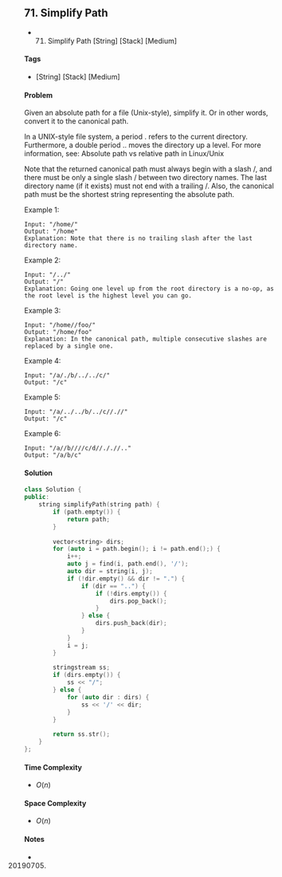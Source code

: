 ## 71. Simplify Path
- 71. Simplify Path [String] [Stack] [Medium]

#### Tags
- [String] [Stack] [Medium]

#### Problem
Given an absolute path for a file (Unix-style), simplify it. Or in other words, convert it to the canonical path.

In a UNIX-style file system, a period . refers to the current directory. Furthermore, a double period .. moves the directory up a level. For more information, see: Absolute path vs relative path in Linux/Unix

Note that the returned canonical path must always begin with a slash /, and there must be only a single slash / between two directory names. The last directory name (if it exists) must not end with a trailing /. Also, the canonical path must be the shortest string representing the absolute path.

 

Example 1:

    Input: "/home/"
    Output: "/home"
    Explanation: Note that there is no trailing slash after the last directory name.

Example 2:

    Input: "/../"
    Output: "/"
    Explanation: Going one level up from the root directory is a no-op, as the root level is the highest level you can go.

Example 3:

    Input: "/home//foo/"
    Output: "/home/foo"
    Explanation: In the canonical path, multiple consecutive slashes are replaced by a single one.

Example 4:

    Input: "/a/./b/../../c/"
    Output: "/c"

Example 5:

    Input: "/a/../../b/../c//.//"
    Output: "/c"

Example 6:

    Input: "/a//b////c/d//././/.."
    Output: "/a/b/c"

#### Solution
``` C++
class Solution {
public:
    string simplifyPath(string path) {
        if (path.empty()) {
            return path;
        }
        
        vector<string> dirs;
        for (auto i = path.begin(); i != path.end();) {
            i++;
            auto j = find(i, path.end(), '/');
            auto dir = string(i, j);
            if (!dir.empty() && dir != ".") {
                if (dir == "..") {
                    if (!dirs.empty()) {
                        dirs.pop_back();
                    }
                } else {
                    dirs.push_back(dir);
                }
            }
            i = j;
        }
        
        stringstream ss;
        if (dirs.empty()) {
            ss << "/";
        } else {
            for (auto dir : dirs) {
                ss << '/' << dir;
            }
        }
        
        return ss.str();
    }
};
```

#### Time Complexity
- $O(n)$

#### Space Complexity
- $O(n)$

#### Notes
- 20190705.
